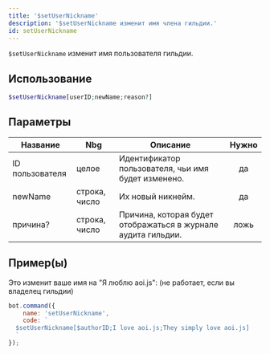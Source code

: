 ```yaml
---
title: '$setUserNickname'
description: '$setUserNickname изменит имя члена гильдии.'
id: setUserNickname
---
```


`$setUserNickname` изменит имя пользователя гильдии.

## Использование

```php
$setUserNickname[userID;newName;reason?]
```

## Параметры

| Название        | Nbg           | Описание                                                      | Нужно |
| --------------- | ------------- | ------------------------------------------------------------- |:-----:|
| ID пользователя | целое         | Идентификатор пользователя, чьи имя будет изменено.           |  да   |
| newName         | строка, число | Их новый никнейм.                                             |  да   |
| причина?        | строка, число | Причина, которая будет отображаться в журнале аудита гильдии. | ложь  |

## Пример(ы)

Это изменит ваше имя на "Я люблю aoi.js": (не работает, если вы владелец гильдии)

```javascript
bot.command({
    name: 'setUserNickname',
    code: `
  $setUserNickname[$authorID;I love aoi.js;They simply love aoi.js]
  `
});
```
